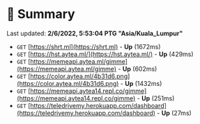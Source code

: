 # 📖 Summary
Last updated: **2/6/2022, 5:53:04 PTG "Asia/Kuala_Lumpur"**

- `GET` [https://shrt.ml](https://shrt.ml) - **Up** (1672ms)
- `GET` [https://hst.aytea.ml/](https://hst.aytea.ml/) - **Up** (429ms)
- `GET` [https://memeapi.aytea.ml/gimme](https://memeapi.aytea.ml/gimme) - **Up** (602ms)
- `GET` [https://color.aytea.ml/4b31d6.png](https://color.aytea.ml/4b31d6.png) - **Up** (1432ms)
- `GET` [https://memeapi.aytea14.repl.co/gimme](https://memeapi.aytea14.repl.co/gimme) - **Up** (251ms)
- `GET` [https://teledrivemy.herokuapp.com/dashboard](https://teledrivemy.herokuapp.com/dashboard) - **Up** (27ms)
